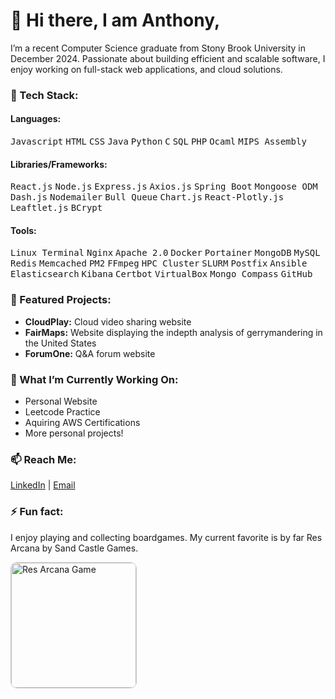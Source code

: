 # 👋 Hi there, I am Anthony,
I’m a recent Computer Science graduate from Stony Brook University in December 2024. Passionate about building efficient and scalable software, I enjoy working on full-stack web applications, and cloud solutions.

### 🔧 Tech Stack:
#### Languages:
<kbd>Javascript</kbd> <kbd>HTML</kbd> <kbd>CSS</kbd> <kbd>Java</kbd> <kbd>Python</kbd> <kbd>C</kbd> <kbd>SQL</kbd> <kbd>PHP</kbd> <kbd>Ocaml</kbd> <kbd>MIPS Assembly</kbd>  

#### Libraries/Frameworks:
<kbd>React.js</kbd> <kbd>Node.js</kbd> <kbd>Express.js</kbd> <kbd>Axios.js</kbd> <kbd>Spring Boot</kbd> <kbd>Mongoose ODM</kbd> <kbd>Dash.js</kbd> <kbd>Nodemailer</kbd> <kbd>Bull Queue</kbd> <kbd>Chart.js</kbd> <kbd>React-Plotly.js</kbd> <kbd>Leaftlet.js</kbd> <kbd>BCrypt</kbd>

#### Tools:
<kbd>Linux Terminal</kbd> <kbd>Nginx</kbd> <kbd>Apache 2.0</kbd> <kbd>Docker</kbd> <kbd>Portainer</kbd> <kbd>MongoDB</kbd> <kbd>MySQL</kbd> <kbd>Redis</kbd> <kbd>Memcached</kbd> <kbd>PM2</kbd> <kbd>FFmpeg</kbd> <kbd>HPC Cluster</kbd> <kbd>SLURM</kbd> <kbd>Postfix</kbd> <kbd>Ansible</kbd> <kbd>Elasticsearch</kbd> <kbd>Kibana</kbd> <kbd>Certbot</kbd> <kbd>VirtualBox</kbd> <kbd>Mongo Compass</kbd> <kbd>GitHub</kbd>

### 📂 Featured Projects:
- **CloudPlay:** Cloud video sharing website
- **FairMaps:** Website displaying the indepth analysis of gerrymandering in the United States
- **ForumOne:** Q&A forum website

### 🌟 What I’m Currently Working On:
- Personal Website
- Leetcode Practice
- Aquiring AWS Certifications
- More personal projects!

### 📫 Reach Me:
[LinkedIn](https://www.linkedin.com/in/anthonyzhu7) | [Email](mailto:anthonyzhu7@gmail.com)

### ⚡ Fun fact:
I enjoy playing and collecting boardgames. My current favorite is by far Res Arcana by Sand Castle Games.
<div align="left">
  <img src="https://github.com/user-attachments/assets/a72ef8ec-3e24-48f1-8ae0-7284674160a1" alt="Res Arcana Game" style="border: 1px solid #ccc; border-radius: 10px; width: 200px; height: auto;">
</div>

<!--
**anthonyz77/anthonyz77** is a ✨ _special_ ✨ repository because its `README.md` (this file) appears on your GitHub profile.

Here are some ideas to get you started:

- 🔭 I’m currently working on ...
- 🌱 I’m currently learning ...
- 👯 I’m looking to collaborate on ...
- 🤔 I’m looking for help with ...
- 💬 Ask me about ...
- 📫 How to reach me: ...
- 😄 Pronouns: ...
- ⚡ Fun fact: ...
-->
